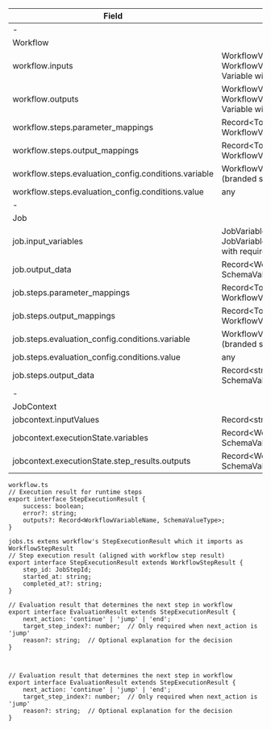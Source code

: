 | Field | Type |
|-------|------|
| - |
| Workflow | |
| workflow.inputs | WorkflowVariable[] where WorkflowVariable extends Variable with io_type: 'input' |
| workflow.outputs | WorkflowVariable[] where WorkflowVariable extends Variable with io_type: 'output' |
| workflow.steps.parameter_mappings | Record<ToolParameterName, WorkflowVariableName> |
| workflow.steps.output_mappings | Record<ToolOutputName, WorkflowVariableName> |
| workflow.steps.evaluation_config.conditions.variable | WorkflowVariableName (branded string type) |
| workflow.steps.evaluation_config.conditions.value | any |
| - |
| Job | |
| job.input_variables | JobVariable[] where JobVariable extends Variable with required: boolean |
| job.output_data | Record<WorkflowVariableName, SchemaValueType> |
| job.steps.parameter_mappings | Record<ToolParameterName, WorkflowVariableName> |
| job.steps.output_mappings | Record<ToolOutputName, WorkflowVariableName> |
| job.steps.evaluation_config.conditions.variable | WorkflowVariableName (branded string type) |
| job.steps.evaluation_config.conditions.value | any |
| job.steps.output_data | Record<string, SchemaValueType> |
| - |
| JobContext | |
| jobcontext.inputValues | Record<string, any> |
| jobcontext.executionState.variables | Record<WorkflowVariableName, SchemaValueType> |
| jobcontext.executionState.step_results.outputs | Record<WorkflowVariableName, SchemaValueType> |


```
workflow.ts
// Execution result for runtime steps
export interface StepExecutionResult {
    success: boolean;
    error?: string;
    outputs?: Record<WorkflowVariableName, SchemaValueType>;
}

jobs.ts extens workflow's StepExecutionResult which it imports as WorkflowStepResult
// Step execution result (aligned with workflow step result)
export interface StepExecutionResult extends WorkflowStepResult {
    step_id: JobStepId;
    started_at: string;
    completed_at?: string;
}

// Evaluation result that determines the next step in workflow
export interface EvaluationResult extends StepExecutionResult {
    next_action: 'continue' | 'jump' | 'end';
    target_step_index?: number;  // Only required when next_action is 'jump'
    reason?: string;  // Optional explanation for the decision
}



// Evaluation result that determines the next step in workflow
export interface EvaluationResult extends StepExecutionResult {
    next_action: 'continue' | 'jump' | 'end';
    target_step_index?: number;  // Only required when next_action is 'jump'
    reason?: string;  // Optional explanation for the decision
}
```
